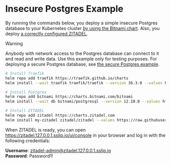 # Insecure Postgres Example

By running the commands below, you deploy a simple insecure Postgres database to your Kubernetes cluster [by using the Bitnami chart](https://artifacthub.io/packages/helm/bitnami/postgresql).
Also, you deploy [a correctly configured ZITADEL](https://artifacthub.io/packages/helm/zitadel/zitadel).

> [!WARNING]  
> Anybody with network access to the Postgres database can connect to it and read and write data.
> Use this example only for testing purposes.
> For deploying a secure Postgres database, see [the secure Postgres example](../2-postgres-secure/README.md).

```bash
# Install Traefik
helm repo add traefik https://traefik.github.io/charts
helm install --wait traefik traefik/traefik --version 36.3.0 --values https://raw.githubusercontent.com/zitadel/zitadel-charts/main/examples/1-postgres-insecure/traefik-values.yaml

# Install Postgres
helm repo add bitnami https://charts.bitnami.com/bitnami
helm install --wait db bitnami/postgresql --version 12.10.0 --values https://raw.githubusercontent.com/zitadel/zitadel-charts/main/examples/1-postgres-insecure/postgres-values.yaml

# Install ZITADEL
helm repo add zitadel https://charts.zitadel.com
helm install my-zitadel zitadel/zitadel --values https://raw.githubusercontent.com/zitadel/zitadel-charts/main/examples/1-postgres-insecure/zitadel-values.yaml
```

When ZITADEL is ready, you can open https://zitadel.127.0.0.1.sslip.io/ui/console in your browser and log in with the following credentials:

**Username**: zitadel-admin@zitadel.127.0.0.1.sslip.io  
**Password**: Password1!
